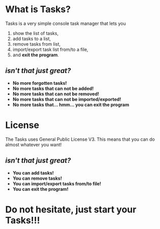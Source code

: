# What is Tasks?
Tasks is a very simple console task manager that lets you

1. show the list of tasks,
1. add tasks to a list,
1. remove tasks from list,
1. import/export task list from/to a file,
1. and **exit the program**.
## *isn't that just great?*
* **No more forgotten tasks!**
* **No more tasks that can not be added!**
* **No more tasks that can not be removed!**
* **No more tasks that can not be imported/exported!**
* **No more tasks that... hmm... you can exit the program**

# License
The Tasks uses General Public License V3. This means that you can do almost whatever you want!

## *isn't that just great?*
* **You can add tasks!**
* **You can remove tasks!**
* **You can import/export tasks from/to file!**
* **You can exit the program!**

# Do not hesitate, just start your Tasks!!!
